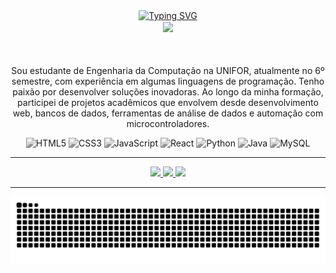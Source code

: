 <div align="center">
  <a href="https://git.io/typing-svg">
  <img src="https://readme-typing-svg.demolab.com?font=Fira+Code&weight=500&size=22&pause=1000&color=0078FF&center=true&vCenter=true&random=false&width=600&lines=Olá,+eu+sou+João+Vitor!" alt="Typing SVG">
  </a>
</div>

<div align="center">
  <img align="center" src="https://raw.githubusercontent.com/PokeAPI/sprites/master/sprites/pokemon/other/showdown/6.gif" width="120">
</div>

#

<div style="display: flex; align-items: center; gap: 20px;">
  <div style="flex: 1;">
    <p align="center">
      Sou estudante de Engenharia da Computação na UNIFOR, atualmente no 6º semestre, com experiência em algumas linguagens de programação.
      Tenho paixão por desenvolver soluções inovadoras. Ao longo da minha formação, participei de projetos acadêmicos que envolvem desde desenvolvimento 
      web, bancos de dados, ferramentas de análise de dados e automação com microcontroladores.
    </p>
  </div>
</div>

<div align="center">
  <img src="https://cdn.jsdelivr.net/gh/devicons/devicon/icons/html5/html5-original.svg" height="40" alt="HTML5" style="filter: grayscale(100%);" />
  <img src="https://cdn.jsdelivr.net/gh/devicons/devicon/icons/css3/css3-original.svg" height="40" alt="CSS3" style="filter: grayscale(100%);" />
  <img src="https://cdn.jsdelivr.net/gh/devicons/devicon/icons/javascript/javascript-original.svg" height="40" alt="JavaScript" style="filter: grayscale(100%);" />
  <img src="https://cdn.jsdelivr.net/gh/devicons/devicon/icons/react/react-original.svg" height="40" alt="React" style="filter: grayscale(100%);" />
  <img src="https://cdn.jsdelivr.net/gh/devicons/devicon/icons/python/python-original.svg" height="40" alt="Python" style="filter: grayscale(100%);" />
  <img src="https://cdn.jsdelivr.net/gh/devicons/devicon/icons/java/java-original.svg" height="40" alt="Java" style="filter: grayscale(100%);" />
  <img src="https://cdn.jsdelivr.net/gh/devicons/devicon/icons/mysql/mysql-original.svg" height="40" alt="MySQL" style="filter: grayscale(100%);" />
</div>


---

<div align="center" padding="5px">
  <a href="https://www.instagram.com/joaoviitorsx/" target="_blank">
    <img src="https://img.shields.io/badge/-Instagram-000?style=for-the-badge&logo=instagram&logoColor=FF00F6&color=black&border=FF00F6">
  </a>
  <a href="https://www.linkedin.com/in/joaoviitorsx/" target="_blank">
    <img src="https://img.shields.io/badge/-LinkedIn-000?style=for-the-badge&logo=linkedin&logoColor=00C2FF&color=black&border=00C2FF">
  </a>
  <a href="joaovitorssilva007@gmail.com" target="_blank">
    <img src="https://img.shields.io/badge/-Email-000?style=for-the-badge&logo=gmail&logoColor=FF0000&color=black&border=FF0000">
  </a>
</div>

---

<picture align="center">
  <source media="(prefers-color-scheme: dark)" srcset="https://raw.githubusercontent.com/joaoviitorsx/joaoviitorsx/output/github-contribution-grid-snake-dark.svg">
  <source media="(prefers-color-scheme: light)" srcset="https://raw.githubusercontent.com/joaoviitorsx/joaoviitorsx/output/github-contribution-grid-snake.svg">
  <img align="center" alt="github contribution grid snake animation" src="https://raw.githubusercontent.com/joaoviitorsx/joaoviitorsx/output/github-contribution-grid-snake.svg">
</picture>

